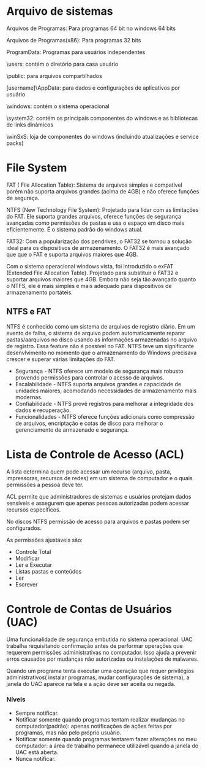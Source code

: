 # Arquivo de sistemas

Arquivos de Programas: Para programas 64 bit no windows 64 bits

Arquivos de Programas(x86): Para programas 32 bits

ProgramData: Programas para usuários independentes

\users: contém o diretório para casa usuário 

\public: para arquivos compartilhados

[username]\AppData: para dados e configurações de aplicativos por usuário

\windows: contém o sistema operacional

\system32: contém os principais componentes do windows e as bibliotecas de links dinâmicos

\winSxS: loja de componentes do windows (incluindo atualizações e service packs)

# File System

FAT ( File Allocation Table): Sistema de arquivos simples e compatível porém não suporta arquivos grandes (acima de 4GB) e não oferece funções de seguraça.

NTFS (New Technology File System): Projetado para lidar com as limitações do FAT. Ele suporta grandes arquivos, oferece funções de segurança avançadas como permissões de pastas e usa o espaço em disco mais eficientemente. É o sistema padrão do windows atual.

FAT32: Com a popularização dos pendrives, o FAT32 se tornou a solução ideal para os dispositivos de armazenamento. O  FAT32 é mais avançado que que o  FAT e suporta arquivos maiores que 4GB.

Com o sistema operacional windows vista, foi introduzido o exFAT (Extended File Allocation Table). Projetado para substituir o FAT32 e suportar arquivos maiores que 4GB. Embora não seja tão avançado quanto o NTFS, ele é mais simples e mais adequado para dispositivos de armazenamento portáteis. 

## NTFS e FAT

NTFS é conhecido como um sistema de arquivos de registro diário. Em um evento de falha, o sistema de arquivo podem automaticamente reparar pastas/aarquivos no disco usando as informações armazenadas no arquivo de registro. Essa feature não é possível no FAT. NTFS teve um significante desenvlvimento no momento que o armazenamento do Windows precisava crescer e superar várias limitações do FAT.

* Segurança - NTFS oferece um modelo de segurança mais robusto provendo permissões para controlar o acesso de arquivos.
* Escalabilidade - NTFS suporta arquivos grandes e capacidade de unidades maiores, acomodando necessidades de armazenamento mais modernas.
* Confiabilidade - NTFS provê registros para melhorar a integridade dos dados e recuperação.
* Funcionalidades - NTFS oferece funções adicionais como compressão de arquivos, encriptação e cotas de disco para melhorar o gerenciamento de armazenado e segurança.

# Lista de Controle de Acesso (ACL)

A lista determina quem pode acessar um recurso (arquivo, pasta, impressoras, recursos de redes) em um sistema de computador e o quais permissões a pessoa deve ter.

ACL permite que administradores de sistemas e usuários protejam dados sensíveis e assegurem que apenas pessoas autorizadas podem acessar recursos específicos.

No discos NTFS permissão de acesso para arquivos e pastas podem ser configurados.

As permissões ajustáveis são:
* Controle Total
* Modificar
* Ler e Executar
* Listas pastas e conteúdos
* Ler
* Escrever

# Controle de Contas de Usuários (UAC)

Uma funcionalidade de segurança embutida no sistema operacional. UAC trabalha requisitando confirmação antes de performar operações que requerem permissões administrativas no computador. Isso ajuda a prevenir erros causados por mudanças não autorizadas ou instalações de malwares. 

Quando um programa tenta executar uma operação que requer privilégios administrativos( instalar programas, mudar configurações de sistema), a janela do UAC aparece na tela e a ação deve ser aceita ou negada.

### Níveis

* Sempre notificar.
* Notificar somente quando programas tentam realizar mudanças no computador(padrão): apenas notificações de ações feitas por programas, mas não pelo próprio usuário.
* Notificar somente quando programas tentarem fazer alterações no meu computador: a área de trabalho permanece utilizável quando a janela do UAC está aberta.
* Nunca notificar.





  
  



  
